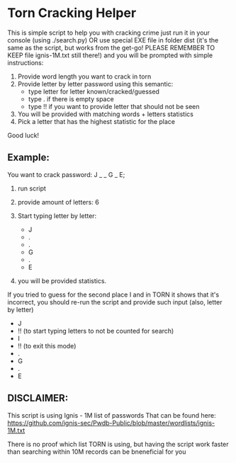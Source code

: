 # Torn Cracking Helper

This is simple script to help you with cracking crime
just run it in your console (using ./search.py) OR use special EXE file in folder dist
(it's the same as the script, but works from the get-go! PLEASE REMEMBER TO KEEP file ignis-1M.txt still there!)
and you will be prompted with simple instructions:

1.  Provide word length you want to crack in torn
2.  Provide letter by letter password using this semantic:
    - type letter for letter known/cracked/guessed
    - type . if there is empty space
    - type !! if you want to provide letter that should not
      be seen
3.  You will be provided with matching words + letters statistics
4.  Pick a letter that has the highest statistic for the place

Good luck!

## Example:

You want to crack password: J \_ _ G _ E;

1. run script
2. provide amount of letters: 6
3. Start typing letter by letter:

   - J
   - .
   - .
   - G
   - .
   - E

4. you will be provided statistics.

If you tried to guess for the second place I and in TORN
it shows that it's incorrect, you should re-run the script
and provide such input (also, letter by letter)

- J
- !! (to start typing letters to not be counted for search)
- I
- !! (to exit this mode)
- .
- G
- .
- E

## DISCLAIMER:

This script is using Ignis - 1M list of passwords
That can be found here:
https://github.com/ignis-sec/Pwdb-Public/blob/master/wordlists/ignis-1M.txt

There is no proof which list TORN is using, but having the script work faster
than searching within 10M records can be bneneficial for you
